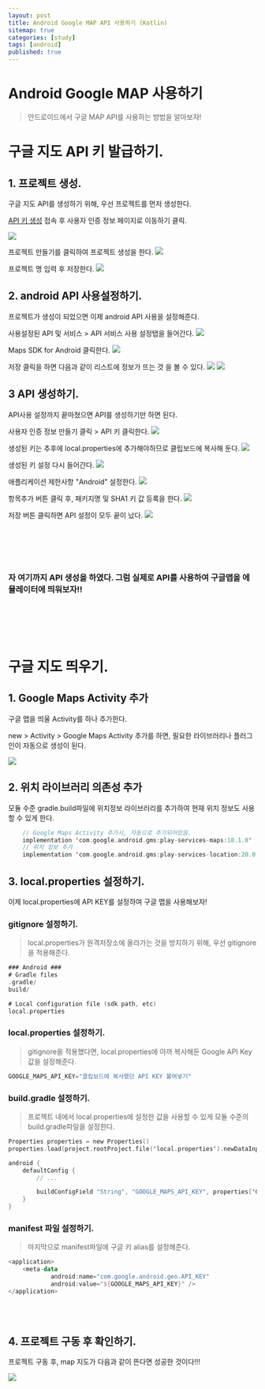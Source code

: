 ```yaml
---
layout: post
title: Android Google MAP API 사용하기 (Kotlin)
sitemap: true
categories: [study]
tags: [android]
published: true
---
```


# Android Google MAP 사용하기

> 안드로이드에서 구글 MAP API를 사용하는 방법을 알아보자! 

# 구글 지도 API 키 발급하기.

## 1. 프로젝트 생성. 

구글 지도 API를 생성하기 위해, 우선 프로젝트를 먼저 생성한다. 

[API 키 생성](https://developers.google.com/maps/documentation/android-sdk/get-api-key) 접속 후 사용자 인증 정보 페이지로 이동하기 클릭.

![](/assets/img/android/google_map_api/connet_google_api.png)

프로젝트 만들기를 클릭하여 프로젝트 생성을 한다. 
![](/assets/img/android/google_map_api/create_project1.png)

프로젝트 명 입력 후 저장한다. 
![](/assets/img/android/google_map_api/create_project2.png)


## 2. android API 사용설정하기.

프로젝트가 생성이 되었으면 이제 android API 사용을 설정해준다. 

사용설정된 API 및 서비스 > API 서비스 사용 설정탭을 들어간다. 
![](/assets/img/android/google_map_api/create_api_android1.png)

Maps SDK for Android 클릭한다. 
![](/assets/img/android/google_map_api/create_api_android2.png)

저장 클릭을 하면 다음과 같이 리스트에 정보가 뜨는 것 을 볼 수 있다. 
![](/assets/img/android/google_map_api/create_api_android3.png)
![](/assets/img/android/google_map_api/create_api_android4.png)

## 3 API 생성하기.

API사용 설정까지 끝마쳤으면 API를 생성하기만 하면 된다. 

사용자 인증 정보 만들기 클릭 > API 키 클릭한다. 
![](/assets/img/android/google_map_api/create_api1.png)

생성된 키는 추후에 local.properties에 추가해야하므로 클립보드에 복사해 둔다. 
![](/assets/img/android/google_map_api/create_api2.png)

생성된 키 설정 다시 들어간다. 
![](/assets/img/android/google_map_api/create_api3.png)

애플리케이션 제한사항 "Android" 설정한다. 
![](/assets/img/android/google_map_api/create_api4.png)

항목추가 버튼 클릭 후, 패키지명 및 SHA1 키 값 등록을 한다. 
![](/assets/img/android/google_map_api/create_api5.png)

저장 버튼 클릭하면 API 설정이 모두 끝이 났다. 
![](/assets/img/android/google_map_api/create_api6.png)

<br>
<br>
<br>
<br>

### 자 여기까지 API 생성을 하였다. 그럼 실제로 API를 사용하여 구글맵을 에뮬레이터에 띄워보자!!

<br>
<br>
<br>
<br>

# 구글 지도 띄우기.

## 1. Google Maps Activity 추가

구글 맵을 띄울 Activity를 하나 추가한다.

new > Activity > Google Maps Activity 추가를 하면, 필요한 라이브러리나 플러그인이 자동으로 생성이 된다. 

![](/assets/img/android/google_map_api/google_map_activity.png)

## 2. 위치 라이브러리 의존성 추가

모듈 수준 gradle.build파일에 위치정보 라이브러리를 추가하여 현재 위치 정보도 사용할 수 있게 한다. 

~~~kotlin
    // Google Maps Activity 추가시, 자동으로 추가되어있음. 
    implementation 'com.google.android.gms:play-services-maps:18.1.0'
    // 위치 정보 추가
    implementation 'com.google.android.gms:play-services-location:20.0.0'
~~~

## 3. local.properties 설정하기.

이제 local.properties에 API KEY를 설정하여 구글 맵을 사용해보자!

### gitignore 설정하기.
> local.properties가 원격저장소에 올라가는 것을 방지하기 위해, 우선 gitignore을 적용해준다. 

~~~kotlin
### Android ###
# Gradle files
.gradle/
build/

# Local configuration file (sdk path, etc)
local.properties
~~~

### local.properties 설정하기.
> gitignore을 적용했다면, local.properties에 아까 복사해둔 Google API Key 값을 설정해준다. 

~~~kotlin
GOOGLE_MAPS_API_KEY="클립보드에 복사했던 API KEY 붙여넣기"
~~~

### build.gradle 설정하기.
> 프로젝트 내에서 local.properties에 설정한 값을 사용할 수 있게 모듈 수준의 build.gradle파일을 설정한다. 

~~~kotlin
Properties properties = new Properties()
properties.load(project.rootProject.file('local.properties').newDataInputStream())

android {
    defaultConfig {
        // ...

        buildConfigField "String", "GOOGLE_MAPS_API_KEY", properties['GOOGLE_MAPS_API_KEY']
    }
}

~~~

### manifest 파일 설정하기.
> 마지막으로 manifest파일에 구글 키 alias를 설정해준다. 

~~~kotlin
<application>
    <meta-data
            android:name="com.google.android.geo.API_KEY"
            android:value="${GOOGLE_MAPS_API_KEY}" />
</application>
~~~


<br>
<br>

## 4. 프로젝트 구동 후 확인하기. 
프로젝트 구동 후, map 지도가 다음과 같이 뜬다면 성공한 것이다!!!

![](/assets/img/android/google_map_api/result.png)
